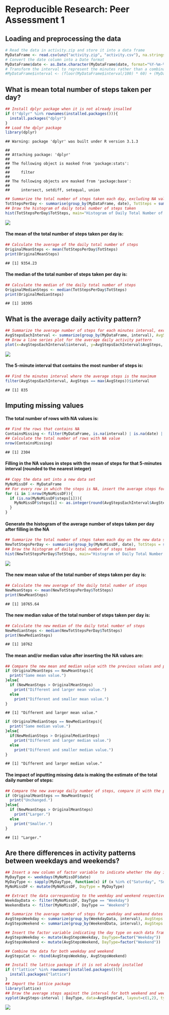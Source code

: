 # Reproducible Research: Peer Assessment 1

## Loading and preprocessing the data

```r
# Read the data in activity.zip and store it into a data frame
MyDataFrame <- read.csv(unz("activity.zip", "activity.csv"), na.strings = "NA", header=TRUE, sep=",", stringsAsFactors = FALSE)
# Convert the date column into a Date format
MyDataFrame$date <- as.Date.character(MyDataFrame$date, format="%Y-%m-%d")
# Transform the interval to represent the minutes rather than a combination of hour and minutes
#MyDataFrame$interval <- (floor(MyDataFrame$interval/100) * 60) + (MyDataFrame$interval - (floor(MyDataFrame$interval/100) * 100))
```

## What is mean total number of steps taken per day?

```r
## Install dplyr package when it is not already insalled
if (!"dplyr" %in% rownames(installed.packages())){
  install.packages("dplyr")
}
## Load the dplyr package
library(dplyr)
```

```
## Warning: package 'dplyr' was built under R version 3.1.3
```

```
## 
## Attaching package: 'dplyr'
## 
## The following object is masked from 'package:stats':
## 
##     filter
## 
## The following objects are masked from 'package:base':
## 
##     intersect, setdiff, setequal, union
```

```r
## Summarize the total number of steps taken each day, excluding NA values
TotStepsPerDay <- summarise(group_by(MyDataFrame, date), TotSteps = sum(steps, na.rm=TRUE))
## Draw the histogram of daily total number of steps taken
hist(TotStepsPerDay$TotSteps, main="Histogram of Daily Total Number of Steps", xlab="Total Steps")
```

![](PA1_template_files/figure-html/DailyTotalStepsHistogram-1.png) 

#### The mean of the total number of steps taken per day is:

```r
## Calculate the average of the daily total number of steps
OriginalMeanSteps <- mean(TotStepsPerDay$TotSteps)
print(OriginalMeanSteps)
```

```
## [1] 9354.23
```

#### The median of the total number of steps taken per day is:

```r
## Calculate the median of the daily total number of steps
OriginalMedianSteps <- median(TotStepsPerDay$TotSteps)
print(OriginalMedianSteps)
```

```
## [1] 10395
```

## What is the average daily activity pattern?

```r
## Summarize the average number of steps for each minutes interval, excluding NA values
AvgStepsEachInterval <- summarize(group_by(MyDataFrame, interval), AvgSteps = mean(steps, na.rm=TRUE))
## Draw a line series plot for the average daily activity pattern
plot(x=AvgStepsEachInterval$interval, y=AvgStepsEachInterval$AvgSteps, type="l", main="Average Daily Activity Pattern", xlab="Minutes Interval", ylab="Average Number of Steps")
```

![](PA1_template_files/figure-html/ActivityPattern-1.png) 

#### The 5-minute interval that contains the most number of steps is:

```r
## Find the minutes interval where the average steps is the maximum
filter(AvgStepsEachInterval, AvgSteps == max(AvgSteps))$interval
```

```
## [1] 835
```

## Imputing missing values
#### The total number of rows with NA values is:

```r
## Find the rows that contains NA
ContainsMissing <- filter(MyDataFrame, is.na(interval) | is.na(date) | is.na(steps))
## Calculate the total number of rows with NA value
nrow(ContainsMissing)
```

```
## [1] 2304
```
#### Filling in the NA values in steps with the mean of steps for that 5-minutes interval (rounded to the nearest integer)

```r
## Copy the data set into a new data set
MyNoMissDF <- MyDataFrame
## For every row in which the steps is NA, insert the average steps for that 5-minutes interval index as a replacement
for (i in 1:nrow(MyNoMissDF)){
  if (is.na(MyNoMissDF$steps[i])){
    MyNoMissDF$steps[i] <- as.integer(round(AvgStepsEachInterval$AvgSteps[AvgStepsEachInterval$interval == MyNoMissDF$interval[i]]))
  }
}
```

#### Generate the histogram of the average number of steps taken per day after filling in the NA

```r
## Summarize the total number of steps taken each day on the new data set
NewTotStepsPerDay <- summarise(group_by(MyNoMissDF, date), TotSteps = sum(steps))
## Draw the histogram of daily total number of steps taken
hist(NewTotStepsPerDay$TotSteps, main="Histogram of Daily Total Number of Steps", xlab="Total Steps")
```

![](PA1_template_files/figure-html/NewDailyTotalStepsHistogram-1.png) 

#### The new mean value of the total number of steps taken per day is:

```r
## Calculate the new average of the daily total number of steps
NewMeanSteps <- mean(NewTotStepsPerDay$TotSteps)
print(NewMeanSteps)
```

```
## [1] 10765.64
```

#### The new median value of the total number of steps taken per day is:

```r
## Calculate the new median of the daily total number of steps
NewMedianSteps <- median(NewTotStepsPerDay$TotSteps)
print(NewMedianSteps)
```

```
## [1] 10762
```

#### The mean and/or median value after inserting the NA values are:

```r
## Compare the new mean and median value with the previous values and print the message
if (OriginalMeanSteps == NewMeanSteps){
  print("Same mean value.")
}else{
  if (NewMeanSteps > OriginalMeanSteps)
    print("Different and larger mean value.")
  else
    print("Different and smaller mean value.")
}
```

```
## [1] "Different and larger mean value."
```

```r
if (OriginalMedianSteps == NewMedianSteps){
  print("Same median value.")
}else{
  if(NewMedianSteps > OriginalMedianSteps)
    print("Different and larger median value.")
  else
    print("Different and smaller median value.")
}
```

```
## [1] "Different and larger median value."
```

#### The impact of inputting missing data is making the estimate of the total daily number of steps:

```r
## Compare the new average daily number of steps, compare it with the previous value, and print the message
if (OriginalMeanSteps == NewMeanSteps){
  print("Unchanged.")
}else{
  if (NewMeanSteps > OriginalMeanSteps)
    print("Larger.")
  else
    print("Smaller.")
}
```

```
## [1] "Larger."
```

## Are there differences in activity patterns between weekdays and weekends?

```r
## Insert a new column of factor variable to indicate whether the day is a weekend
MyDayType <- weekdays(MyNoMissDF$date)
MyDayType <- sapply(MyDayType, function(x) if (x %in% c("Saturday", "Sunday")) as.factor("Weekend") else as.factor("Weekday"))
MyNoMissDF <- mutate(MyNoMissDF, DayType = MyDayType)

## Extract the data corresponding to the weekday and weekend respectively
WeekdayData <- filter(MyNoMissDF, DayType == "Weekday")
WeekendData <- filter(MyNoMissDF, DayType == "Weekend")

## Summarize the average number of steps for weekday and weekend dates
AvgStepsWeekday <- summarize(group_by(WeekdayData, interval), AvgSteps = mean(steps))
AvgStepsWeekend <- summarize(group_by(WeekendData, interval), AvgSteps = mean(steps))

## Insert the factor variable indicating the day type on each data frame
AvgStepsWeekday <- mutate(AvgStepsWeekday, DayType=factor("Weekday"))
AvgStepsWeekend <- mutate(AvgStepsWeekend, DayType=factor("Weekend"))

## Combine the data for both weekday and weekend
AvgStepsCat <- rbind(AvgStepsWeekday, AvgStepsWeekend)
```


```r
## Install the lattice package if it is not already installed
if (!"lattice" %in% rownames(installed.packages())){
  install.packages("lattice")
}
## Import the lattice package
library(lattice)
## Draw the average steps against the interval for both weekend and weekday data
xyplot(AvgSteps~interval | DayType, data=AvgStepsCat, layout=c(1,2), type="l")
```

![](PA1_template_files/figure-html/WeekdayVsWeekendPlot-1.png) 
